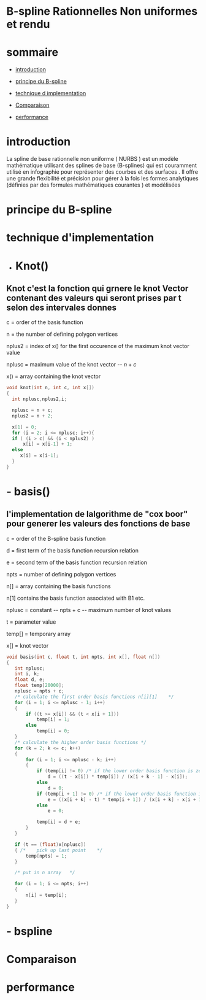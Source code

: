 # B-spline Rationnelles Non uniformes et rendu

# sommaire

- [introduction](#introduction)

- [principe du B-spline](#principe-du-b-spline)
 
- [technique d implementation](#technique-d-implementation)
 
- [Comparaison](#comparaison)
 
- [performance](#performance)



# introduction

La spline de base rationnelle non uniforme ( NURBS ) est un modèle mathématique utilisant des splines de base (B-splines) qui est couramment utilisé en infographie pour représenter des courbes et des surfaces . Il offre une grande flexibilité et précision pour gérer à la fois les formes analytiques (définies par des formules mathématiques courantes ) et modélisées 





# principe du B-spline





# technique d'implementation
- # Knot()
## Knot c'est la fonction qui grnere le knot Vector contenant des valeurs qui seront prises par t selon des intervales donnes

c            = order of the basis function

n            = the number of defining polygon vertices

nplus2       = index of x() for the first occurence of the maximum knot vector value

nplusc       = maximum value of the knot vector -- $n + c$

x()          = array containing the knot vector


```c
void knot(int n, int c, int x[])
{
  int nplusc,nplus2,i;

  nplusc = n + c;
  nplus2 = n + 2;

  x[1] = 0;
  for (i = 2; i <= nplusc; i++){
  if ( (i > c) && (i < nplus2) )
      x[i] = x[i-1] + 1;
  else
     x[i] = x[i-1];
  }
}

```

# - basis()

## l'implementation de lalgorithme de "cox boor" pour generer les valeurs des fonctions de base
 c        = order of the B-spline basis function
 
 d        = first term of the basis function recursion relation
 
 e        = second term of the basis function recursion relation
 
 npts     = number of defining polygon vertices
 
 n[]      = array containing the basis functions
 
 n[1] contains the basis function associated with B1 etc.
       
 nplusc   = constant -- npts + c -- maximum number of knot values
 
 t        = parameter value
 
 temp[]   = temporary array
 
 x[]      = knot vector
 
 ```c
 void basis(int c, float t, int npts, int x[], float n[])
{
    int nplusc;
    int i, k;
    float d, e;
    float temp[20000];
    nplusc = npts + c;
    /* calculate the first order basis functions n[i][1]    */
    for (i = 1; i <= nplusc - 1; i++)
    {
        if ((t >= x[i]) && (t < x[i + 1]))
            temp[i] = 1;
        else
            temp[i] = 0;
    }
    /* calculate the higher order basis functions */
    for (k = 2; k <= c; k++)
    {
        for (i = 1; i <= nplusc - k; i++)
        {
            if (temp[i] != 0) /* if the lower order basis function is zero skip the                         calculation */
                d = ((t - x[i]) * temp[i]) / (x[i + k - 1] - x[i]);
            else
                d = 0;
            if (temp[i + 1] != 0) /* if the lower order basis function is zero skip the calculation  */
                e = ((x[i + k] - t) * temp[i + 1]) / (x[i + k] - x[i + 1]);
            else
                e = 0;

            temp[i] = d + e;
        }
    }

    if (t == (float)x[nplusc])
    { /*    pick up last point    */
        temp[npts] = 1;
    }

    /* put in n array   */

    for (i = 1; i <= npts; i++)
    {
        n[i] = temp[i];
    }
}
 ```
 
 

# - bspline

## 


# Comparaison





# performance
